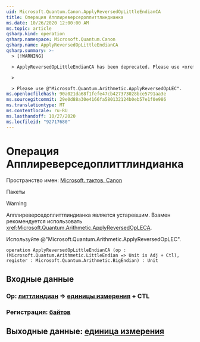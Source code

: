 ```yaml
---
uid: Microsoft.Quantum.Canon.ApplyReversedOpLittleEndianCA
title: Операция Апплиреверседоплиттлиндианка
ms.date: 10/26/2020 12:00:00 AM
ms.topic: article
qsharp.kind: operation
qsharp.namespace: Microsoft.Quantum.Canon
qsharp.name: ApplyReversedOpLittleEndianCA
qsharp.summary: >-
  > [!WARNING]

  > ApplyReversedOpLittleEndianCA has been deprecated. Please use <xref:Microsoft.Quantum.Arithmetic.ApplyReversedOpLECA> instead.

  >

  > Please use @"Microsoft.Quantum.Arithmetic.ApplyReversedOpLEC".
ms.openlocfilehash: 90a021da68f1fefe47cb427373028bce5791aa3e
ms.sourcegitcommit: 29e0d88a30e4166fa580132124b0eb57e1f0e986
ms.translationtype: MT
ms.contentlocale: ru-RU
ms.lasthandoff: 10/27/2020
ms.locfileid: "92717680"
---
```

# <a name="applyreversedoplittleendianca-operation"></a>Операция Апплиреверседоплиттлиндианка

Пространство имен: [Microsoft. тактов. Canon](xref:Microsoft.Quantum.Canon)

Пакеты [](https://nuget.org/packages/)


> [!WARNING]
> Апплиреверседоплиттлиндианка является устаревшим. Взамен рекомендуется использовать <xref:Microsoft.Quantum.Arithmetic.ApplyReversedOpLECA>.
>
> Используйте @"Microsoft.Quantum.Arithmetic.ApplyReversedOpLEC".



```qsharp
operation ApplyReversedOpLittleEndianCA (op : (Microsoft.Quantum.Arithmetic.LittleEndian => Unit is Adj + Ctl), register : Microsoft.Quantum.Arithmetic.BigEndian) : Unit
```


## <a name="input"></a>Входные данные

### <a name="op--littleendian--unit-adj--ctl"></a>Op: [литтлиндиан](xref:Microsoft.Quantum.Arithmetic.LittleEndian) => [единицы измерения](xref:microsoft.quantum.lang-ref.unit) + CTL




### <a name="register--bigendian"></a>Регистрация: [байтов](xref:Microsoft.Quantum.Arithmetic.BigEndian)





## <a name="output--unit"></a>Выходные данные: [единица измерения](xref:microsoft.quantum.lang-ref.unit)

